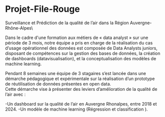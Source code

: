 # Projet-File-Rouge
Surveillance et Prédiction de la qualité de l’air dans la Région Auvergne-Rhône-Alpes​\\

Dans le cadre d'une formation aux métiers de « data analyst » sur une période de 3 mois, notre équipe a pris  en charge de la réalisation du cas d’usage opérationnel des données est composée de Data Analysts juniors, disposant de compétences sur la gestion des bases de données, la création de dashboards (datavisualisation), et la conceptualisation des modèles de machine learning.

Pendant 8 semaines une équipe de 3 stagaires s’est lancée dans une démarche pédagogique et expérimentale sur la réalisation d’un prototype de réutilisation de données présentes en open data.  
Cette démarche vise à présenter des leviers d’amélioration de la qualité de l’air avec  :

-Un dashboard sur la qualité de l’air en Auvergne Rhonalpes, entre 2018 et 2024.
-Un modèle de machine learning (Régression et classification ).
